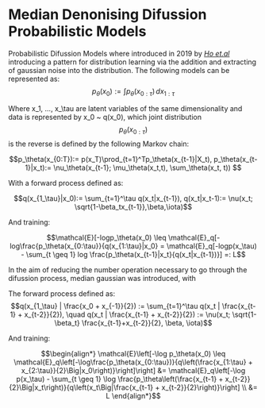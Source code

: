 # Median Denonising Difussion Probabilistic Models
Probabilistic Difussion Models where introduced in 2019 by *[Ho et.al](https://arxiv.org/abs/2006.11239)* introducing a pattern for distribution learning via the addition and extracting of gaussian noise into the distribution. 
The following models can be represented as: 
  $$p_\theta(x_0) := \int p_\theta(x_{0:\tau}) \,dx_{1:\tau}$$
  
Where x_1, ..., x_\tau are latent variables of the same dimensionality and data is represented by x_0 ~ q(x_0), which joint distribution 
$$p_\theta(x_{0:\tau})$$ is the reverse is defined by the following Markov chain: 
```math
p_\theta(x_{0:T}):= p(x_T)\prod_{t=1}^Tp_\theta(x_{t-1}|X_t),  p_\theta(x_{t-1}|x_t):= \nu_\theta(x_{t-1}; \mu_\theta(x_t,t), \sum_\theta(x_t, t))     
```
With a forward process defined as: 

$$q(x_{1_\tau}|x_0):= \sum_{t=1}^\tau q(x_t|x_{t-1}), q(x_t|x_t-1):= \nu(x_t; \sqrt{1-\beta_tx_{t-1}},\beta,\iota)$$

And training: 
```math 
\mathcal{E}[-logp_\theta(x_0) \leq \mathcal{E}_q[-log\frac{p_\theta(x_{0:\tau}}{q(x_{1:\tau}|x_0} = \mathcal{E}_q[-logp(x_\tau) - \sum_{t \geq 1} log \frac{p_\theta(x_{t-1}|x_t}{q(x_t|x_{t-1})}] =: L
```
In the aim of reducing the number operation necessary to go through the difussion process, median gaussian was introduced, with

The forward process defined as: 
$$q(x_{1_\tau} | \frac{x_0 + x_{-1}}{2}) := \sum_{t=1}^\tau q(x_t | \frac{x_{t-1} + x_{t-2}}{2}), \quad q(x_t | \frac{x_{t-1} + x_{t-2}}{2}) := \nu(x_t; \sqrt{1-\beta_t} \frac{x_{t-1}+x_{t-2}}{2}, \beta, \iota)$$

And training: 
```math 
\begin{align*}
\mathcal{E}\left[-\log p_\theta(x_0) \leq \mathcal{E}_q\left[-\log\frac{p_\theta(x_{0:\tau})}{q\left(\frac{x_{1:\tau} + x_{2:\tau}}{2}\Big|x_0\right)}\right]\right] &= \mathcal{E}_q\left[-\log p(x_\tau) - \sum_{t \geq 1} \log \frac{p_\theta\left(\frac{x_{t-1} + x_{t-2}}{2}\Big|x_t\right)}{q\left(x_t\Big|\frac{x_{t-1} + x_{t-2}}{2}\right)}\right] \\
&= L
\end{align*}
```






